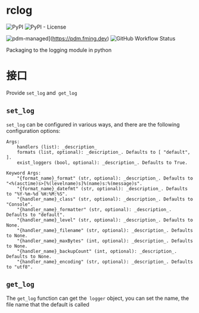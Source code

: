 # rclog
![PyPI](https://img.shields.io/pypi/v/rclog)
![PyPI - License](https://img.shields.io/pypi/l/rclog)

![pdm-managed](https://img.shields.io/badge/pdm-managed-blueviolet)](https://pdm.fming.dev)
![GitHub Workflow Status](https://img.shields.io/github/actions/workflow/status/break-soul/rclog/python-package.yml?label=build)

Packaging to the logging module in python

# 接口
Provide `set_log` and` get_log`

## `set_log`
`set_log` can be configured in various ways, and there are the following configuration options:

    Args:
        handlers (list): _description_
        formats (list, optional): _description_. Defaults to [ "default", ].
        exist_loggers (bool, optional): _description_. Defaults to True.

    Keyword Args:
        "{format_name}_format" (str, optional): _description_. Defaults to "<%(asctime)s>[%(levelname)s]%(name)s:%(message)s".
        "{format_name}_datefmt" (str, optional): _description_. Defaults to "%Y-%m-%d %H:%M:%S".
        "{handler_name}_class" (str, optional): _description_. Defaults to "Console".
        "{handler_name}_formatter" (str, optional): _description_. Defaults to "default".
        "{handler_name}_level" (str, optional): _description_. Defaults to None.
        "{handler_name}_filename" (str, optional): _description_. Defaults to None.
        "{handler_name}_maxBytes" (int, optional): _description_. Defaults to None.
        "{handler_name}_backupCount" (int, optional): _description_. Defaults to None.
        "{handler_name}_encoding" (str, optional): _description_. Defaults to "utf8".

## `get_log`
The `get_log` function can get the` logger` object, you can set the name, the file name that the default is called
